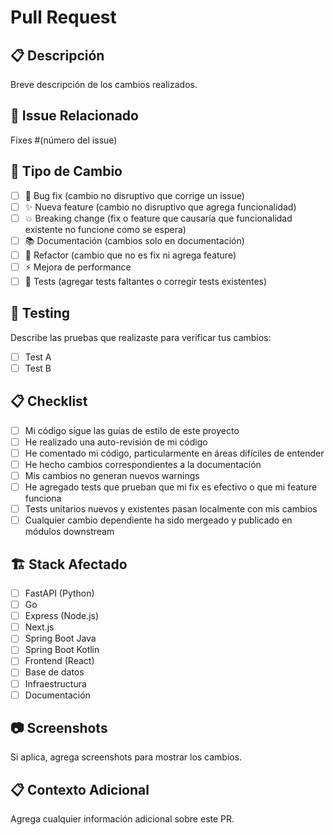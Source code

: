 # Pull Request

## 📋 Descripción

Breve descripción de los cambios realizados.

## 🔗 Issue Relacionado

Fixes #(número del issue)

## 🔄 Tipo de Cambio

- [ ] 🐛 Bug fix (cambio no disruptivo que corrige un issue)
- [ ] ✨ Nueva feature (cambio no disruptivo que agrega funcionalidad)
- [ ] 💥 Breaking change (fix o feature que causaría que funcionalidad existente no funcione como se espera)
- [ ] 📚 Documentación (cambios solo en documentación)
- [ ] 🔧 Refactor (cambio que no es fix ni agrega feature)
- [ ] ⚡ Mejora de performance
- [ ] 🧪 Tests (agregar tests faltantes o corregir tests existentes)

## 🧪 Testing

Describe las pruebas que realizaste para verificar tus cambios:

- [ ] Test A
- [ ] Test B

## 📋 Checklist

- [ ] Mi código sigue las guías de estilo de este proyecto
- [ ] He realizado una auto-revisión de mi código
- [ ] He comentado mi código, particularmente en áreas difíciles de entender
- [ ] He hecho cambios correspondientes a la documentación
- [ ] Mis cambios no generan nuevos warnings
- [ ] He agregado tests que prueban que mi fix es efectivo o que mi feature funciona
- [ ] Tests unitarios nuevos y existentes pasan localmente con mis cambios
- [ ] Cualquier cambio dependiente ha sido mergeado y publicado en módulos downstream

## 🏗️ Stack Afectado

- [ ] FastAPI (Python)
- [ ] Go
- [ ] Express (Node.js)
- [ ] Next.js
- [ ] Spring Boot Java
- [ ] Spring Boot Kotlin
- [ ] Frontend (React)
- [ ] Base de datos
- [ ] Infraestructura
- [ ] Documentación

## 📷 Screenshots

Si aplica, agrega screenshots para mostrar los cambios.

## 📋 Contexto Adicional

Agrega cualquier información adicional sobre este PR.
